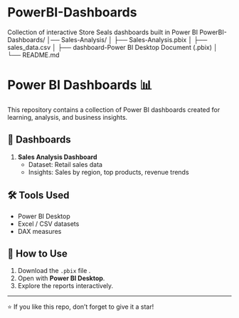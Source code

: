 # PowerBI-Dashboards
Collection of interactive Store Seals  dashboards built in Power BI
PowerBI-Dashboards/
│── Sales-Analysis/
│   ├── Sales-Analysis.pbix
│   ├── sales_data.csv
│   ├── dashboard-Power BI Desktop Document (.pbix)
│   └── README.md


# Power BI Dashboards 📊

This repository contains a collection of Power BI dashboards created for learning, analysis, and business insights.

## 📂 Dashboards
1. **Sales Analysis Dashboard**
   - Dataset: Retail sales data
   - Insights: Sales by region, top products, revenue trends
     
## 🛠 Tools Used
- Power BI Desktop
- Excel / CSV datasets
- DAX measures

## 🚀 How to Use
1. Download the `.pbix` file .
2. Open with **Power BI Desktop**.
3. Explore the reports interactively.

---
⭐ If you like this repo, don’t forget to give it a star!

